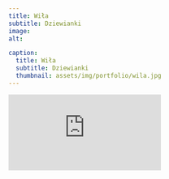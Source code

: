 ```yaml
---
title: Wiła
subtitle: Dziewianki
image: 
alt: 

caption:
  title: Wiła
  subtitle: Dziewianki
  thumbnail: assets/img/portfolio/wila.jpg
---
```



<iframe src="https://www.youtube.com/embed/LP8V3gETSoQ" frameborder="0" allow="accelerometer; encrypted-media; gyroscope; picture-in-picture; fullscreen" ></iframe>

